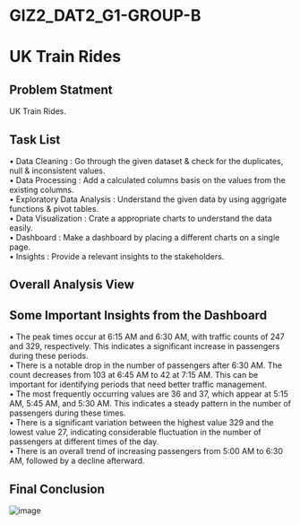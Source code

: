 # GIZ2_DAT2_G1-GROUP-B

# UK Train Rides

## Problem Statment

UK Train Rides.

## Task List

• Data Cleaning : Go through the given dataset & check for the duplicates, null & inconsistent values.<br />
• Data Processing : Add a calculated columns basis on the values from the existing columns.<br />
• Exploratory Data Analysis : Understand the given data by using aggrigate functions & pivot tables.<br />
• Data Visualization : Crate a appropriate charts to understand the data easily.<br />
• Dashboard : Make a dashboard by placing a different charts on a single page.<br />
• Insights : Provide a relevant insights to the stakeholders.

## Overall Analysis View

## Some Important Insights from the Dashboard

• The peak times occur at 6:15 AM and 6:30 AM, with traffic counts of 247 and 329, respectively. This indicates a significant increase in passengers during these periods.<br />
• There is a notable drop in the number of passengers after 6:30 AM. The count decreases from 103 at 6:45 AM to 42 at 7:15 AM. This can be important for identifying periods that need better traffic management.<br />
• The most frequently occurring values are 36 and 37, which appear at 5:15 AM, 5:45 AM, and 5:30 AM. This indicates a steady pattern in the number of passengers during these times.<br />
• There is a significant variation between the highest value 329 and the lowest value 27, indicating considerable fluctuation in the number of passengers at different times of the day.<br />
• There is an overall trend of increasing passengers from 5:00 AM to 6:30 AM, followed by a decline afterward.

## Final Conclusion

![image](https://github.com/MustafaShesh/GIZ2_DAT2_G1-GROUP-B/blob/main/UK%20Train%20Rides/032227.png)

